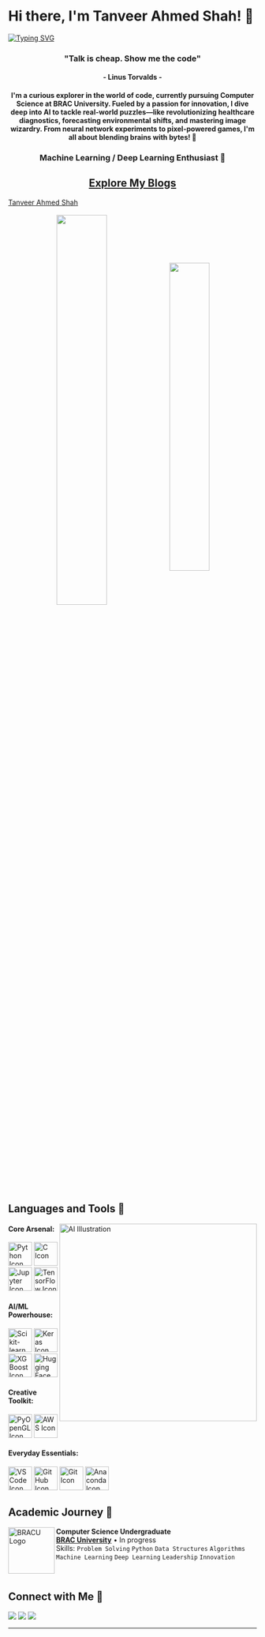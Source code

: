 # Hi there, I'm Tanveer Ahmed Shah! 👋

[![Typing SVG](https://readme-typing-svg.herokuapp.com?color=FF3670&size=35&center=true&vCenter=true&width=1000&lines=Welcome+to+my+GitHub+Universe!;I'm+Tanveer+Ahmed+Shah;Crafting+AI+Magic+as+a+Computer+Science+Student)](https://git.io/typing-svg)

<h3 align="center">"Talk is cheap. Show me the code"</h3>
<h4 align="center">- Linus Torvalds -</h4>
<h4 align="center">I'm a curious explorer in the world of code, currently pursuing Computer Science at BRAC University. Fueled by a passion for innovation, I dive deep into AI to tackle real-world puzzles—like revolutionizing healthcare diagnostics, forecasting environmental shifts, and mastering image wizardry. From neural network experiments to pixel-powered games, I'm all about blending brains with bytes! 🚀</h4>
<h3 align="center">Machine Learning / Deep Learning Enthusiast 🌟</h3>

<h2 align="center"><a href="https://yourbloglink.com" target="_blank">Explore My Blogs</a></h2> <!-- Update with your actual blog link if available -->
<div class="badge-base LI-profile-badge" data-locale="en_US" data-size="medium" data-theme="light" data-type="VERTICAL" data-vanity="tanveer-ahmed-shah" data-version="v1"><a class="badge-base__link LI-simple-link" href="https://www.linkedin.com/in/tanveer-ahmed-shah?trk=profile-badge">Tanveer Ahmed Shah</a></div>
              
<br>
<div align="center" style="margin-bottom:200px">
 <img width=45% align="center" src="https://github-readme-stats.vercel.app/api?username=TanveerAhmed99&theme=radical&show_icons=true" />
 <img width=40% align="center" src="https://github-readme-stats.vercel.app/api/top-langs/?username=TanveerAhmed99&layout=compact&theme=radical" />
</div>


<br>

## Languages and Tools 🎨

<img src="https://raw.githubusercontent.com/MicaelliMedeiros/micaellimedeiros/master/image/computer-illustration.png" min-width="400px" max-width="400px" width="400px" align="right" alt="AI Illustration">

#### Core Arsenal:
  [<img height="48px" width="48px" alt="Python Icon" src="https://skillicons.dev/icons?i=python"/>](https://www.python.org/)
  [<img height="48px" width="48px" alt="C Icon" src="https://skillicons.dev/icons?i=c"/>](https://en.wikipedia.org/wiki/C_(programming_language))
  [<img height="48px" width="48px" alt="Jupyter Icon" src="https://skillicons.dev/icons?i=jupyter"/>](https://jupyter.org/)
  [<img height="48px" width="48px" alt="TensorFlow Icon" src="https://skillicons.dev/icons?i=tensorflow"/>](https://www.tensorflow.org/)

#### AI/ML Powerhouse:
  [<img height="48px" width="48px" alt="Scikit-learn Icon" src="https://skillicons.dev/icons?i=sklearn"/>](https://scikit-learn.org/)
  [<img height="48px" width="48px" alt="Keras Icon" src="https://skillicons.dev/icons?i=keras"/>](https://keras.io/)
  [<img height="48px" width="48px" alt="XGBoost Icon" src="https://skillicons.dev/icons?i=xgboost"/>](https://xgboost.ai/) <!-- Note: skillicons may not have XGBoost; using placeholder -->
  [<img height="48px" width="48px" alt="Hugging Face Icon" src="https://skillicons.dev/icons?i=huggingface"/>](https://huggingface.co/)

#### Creative Toolkit:
  [<img height="48px" width="48px" alt="PyOpenGL Icon" src="https://skillicons.dev/icons?i=opengl"/>](https://pyopengl.sourceforge.net/) <!-- Placeholder for PyOpenGL -->
  [<img height="48px" width="48px" alt="AWS Icon" src="https://skillicons.dev/icons?i=aws"/>](https://aws.amazon.com/) <!-- Assuming studying AWS as per template -->

#### Everyday Essentials:
  [<img height="48px" width="48px" alt="VSCode Icon" src="https://skillicons.dev/icons?i=vscode"/>](https://code.visualstudio.com/)
  [<img height="48px" width="48px" alt="GitHub Icon" src="https://skillicons.dev/icons?i=github"/>](https://github.com/)
  [<img height="48px" width="48px" alt="Git Icon" src="https://skillicons.dev/icons?i=git"/>](https://git-scm.com/)
  [<img height="48px" width="48px" alt="Anaconda Icon" src="https://skillicons.dev/icons?i=anaconda"/>](https://www.anaconda.com/)
<br>

## Academic Journey 🌌

[<img align="left" height="94px" width="94px" alt="BRACU Logo" src="https://www.bracu.ac.bd/sites/default/files/resources/media/bracu_logo.png"/>](https://www.bracu.ac.bd/)
**Computer Science Undergraduate** \
[**BRAC University**](https://www.bracu.ac.bd/)  • In progress\
Skills: `Problem Solving` `Python` `Data Structures` `Algorithms` `Machine Learning` `Deep Learning` `Leadership` `Innovation`

<br>

## Connect with Me 🔗
<div>
<a href="https://www.linkedin.com/in/tanveer-ahmed-shah/" target="_blank"><img loading="lazy" src="https://img.shields.io/badge/-LinkedIn-%230077B5?style=for-the-badge&logo=linkedin&logoColor=white" target="_blank"></a>   
<a href="https://twitter.com/yourhandle" target="_blank"><img loading="lazy" src="https://img.shields.io/badge/-Twitter-%230077B5?style=for-the-badge&logo=twitter&logoColor=white" target="_blank"></a>   
<a href = "mailto: your.email@bracu.ac.bd"><img loading="lazy" src="https://img.shields.io/badge/Gmail-D14836?style=for-the-badge&logo=gmail&logoColor=white" target="_blank"></a>
</div>


------
